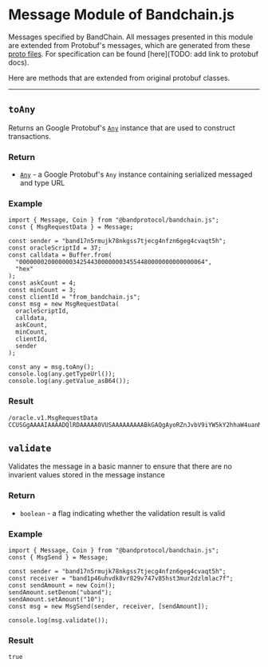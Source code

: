 <!--
order: 4
-->

# Message Module of Bandchain.js

Messages specified by BandChain. All messages presented in this module are extended from Protobuf's messages, which are generated from these [proto files](https://github.com/bandprotocol/chain/tree/v2.0.3/proto/oracle/v1). For specification can be found [here](TODO: add link to protobuf docs).

Here are methods that are extended from original protobuf classes.

---

## `toAny`

Returns an Google Protobuf's [`Any`] instance that are used to construct transactions.

### Return

- [`Any`] - a Google Protobuf's `Any` instance containing serialized messaged and type URL

### Example

```javascript=
import { Message, Coin } from "@bandprotocol/bandchain.js";
const { MsgRequestData } = Message;

const sender = "band17n5rmujk78nkgss7tjecg4nfzn6geg4cvaqt5h";
const oracleScriptId = 37;
const calldata = Buffer.from(
  "0000000200000003425443000000034554480000000000000064",
  "hex"
);
const askCount = 4;
const minCount = 3;
const clientId = "from_bandchain.js";
const msg = new MsgRequestData(
  oracleScriptId,
  calldata,
  askCount,
  minCount,
  clientId,
  sender
);

const any = msg.toAny();
console.log(any.getTypeUrl());
console.log(any.getValue_asB64());
```

### Result

```
/oracle.v1.MsgRequestData
CCUSGgAAAAIAAAADQlRDAAAAA0VUSAAAAAAAAABkGAQgAyoRZnJvbV9iYW5kY2hhaW4uanM40IYDQOCnEkorYmFuZDE3bjVybXVqazc4bmtnc3M3dGplY2c0bmZ6bjZnZWc0Y3ZhcXQ1aA==

```

## `validate`

Validates the message in a basic manner to ensure that there are no invarient values stored in the message instance

### Return

- `boolean` - a flag indicating whether the validation result is valid

### Example

```javascript=
import { Message, Coin } from "@bandprotocol/bandchain.js";
const { MsgSend } = Message;

const sender = "band17n5rmujk78nkgss7tjecg4nfzn6geg4cvaqt5h";
const receiver = "band1p46uhvdk8vr829v747v85hst3mur2dzlmlac7f";
const sendAmount = new Coin();
sendAmount.setDenom("uband");
sendAmount.setAmount("10");
const msg = new MsgSend(sender, receiver, [sendAmount]);

console.log(msg.validate());
```

### Result

```
true
```

[`any`]: TODO:-add-link
